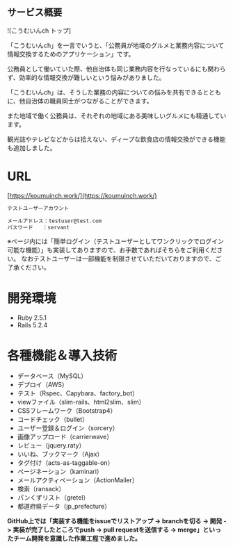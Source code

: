 ## サービス概要

![こうむいんch トップ]

「こうむいんch」を一言でいうと、「公務員が地域のグルメと業務内容について情報交換するためのアプリケーション」です。

公務員として働いていた際、他自治体も同じ業務内容を行なっているにも関わらず、効率的な情報交換が難しいという悩みがありました。

「こうむいんch」は、そうした業務の内容についての悩みを共有できるとともに、他自治体の職員同士がつながることができます。

また地域で働く公務員は、それぞれの地域にある美味しいグルメにも精通しています。

観光誌やテレビなどからは拾えない、ディープな飲食店の情報交換ができる機能も追加しました。


# URL

[https://koumuinch.work/](https://koumuinch.work/)

```HTML
テストユーザーアカウント

メールアドレス：testuser@test.com
パスワード   ：servant
```

※ページ内には「簡単ログイン（テストユーザーとしてワンクリックでログイン可能な機能）」も実装してありますので、お手数であればそちらをご利用ください。
なおテストユーザーは一部機能を制限させていただいておりますので、ご了承ください。


# 開発環境

- Ruby 2.5.1
- Rails 5.2.4


# 各種機能＆導入技術

- データベース（MySQL）
- デプロイ（AWS）
- テスト（Rspec、Capybara、factory_bot）
- viewファイル（slim-rails、html2slim、slim）
- CSSフレームワーク（Bootstrap4）
- コードチェック（bullet）
- ユーザー登録＆ログイン（sorcery）
- 画像アップロード（carrierwave）
- レビュー（jquery.raty）
- いいね、ブックマーク（Ajax）
- タグ付け（acts-as-taggable-on）
- ページネーション（kaminari）
- メールアクティベーション（ActionMailer）
- 検索（ransack）
- パンくずリスト（gretel）
- 都道府県データ（jp_prefecture）

**GitHub上では「実装する機能をissueでリストアップ -> branchを切る -> 開発 -> 実装が完了したところでpush -> pull requestを送信する -> merge」といったチーム開発を意識した作業工程で進めました。**
